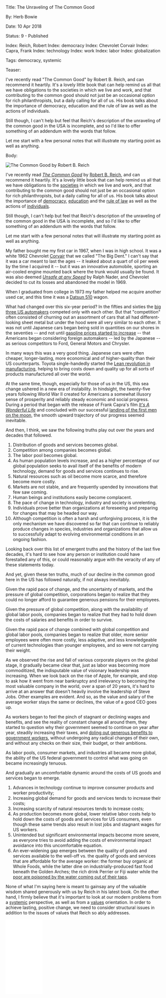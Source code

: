 Title: The Unraveling of The Common Good

By:    Herb Bowie

Date:  10 Apr 2018

Status: 9 - Published

Index: Reich, Robert
Index: democracy
Index: Chevrolet Corvair
Index: Capra, Frank
Index: technology
Index: work
Index: labor
Index: globalization

Tags: democracy, systemic

Teaser:

I've recently read "The Common Good" by Robert B. Reich, and can recommend it heartily. It's a lovely little book that can help remind us all that we have obligations to the societies in which we live and work, and that contributing to the common good should not just be an occasional option for rich philanthropists, but a daily calling for all of us. His book talks about the importance of democracy, education and the rule of law as well as the actions of individuals.

Still though, I can't help but feel that Reich's description of the unraveling of the common good in the USA is incomplete, and so I'd like to offer something of an addendum with the words that follow. 

Let me start with a few personal notes that will illustrate my starting point as well as anything. 

Body:

<p><img src="../../images/the-common-good.jpg" alt="The Common Good by Robert B. Reich" title="The Common Good by Robert B. Reich" /></p>

I've recently read <cite>[The Common Good][tcg]</cite> by [Robert B. Reich][rr], and can recommend it heartily. It's a lovely little book that can help remind us all that we have obligations to the [societies][society] in which we live and work, and that contributing to the common good should not just be an occasional option for rich philanthropists, but a daily calling for all of us. His book talks about the importance of [democracy][], [education][] and the [rule of law][law] as well as the actions of [individuals][].

Still though, I can't help but feel that Reich's description of the unraveling of the common good in the USA is incomplete, and so I'd like to offer something of an addendum with the words that follow. 

Let me start with a few personal notes that will illustrate my starting point as well as anything. 

My father bought me my first car in 1967, when I was in high school. It was a white 1962 Chevrolet [Corvair][] that we called "The Big Dent." I can't say that it was a car meant to last the ages -- it leaked about a quart of oil per week by the time I acquired it -- but it was an innovative automobile, sporting an air-cooled engine mounted back where the trunk would usually be found. It was also deemed <cite>[Unsafe at any Speed][unsafe]</cite> by Ralph Nader, and Chevrolet decided to cut its losses and abandoned the model in 1969. 

When I graduated from college in 1973 my father helped me acquire another used car, and this time it was a [Datsun 510][datsun] wagon. 

What had changed over this six-year period? In the fifties and sixties the [big three US automakers][big3] competed only with each other. But that "competition" often consisted of churning out an assortment of cars that all had different-looking sheet metal but under the hood were all very similar to each other. It was not until Japanese cars began being sold in quantities on our shores in the seventies -- and not until [gasoline prices started to increase][gas] -- that Americans began considering foreign automakers -- led by the Japanese -- as serious competitors to Ford, General Motors and Chrysler. 

In many ways this was a very good thing. Japanese cars were often cheaper, longer-lasting, more economical and of higher-quality than their US counterparts. Toyota single-handedly started the [Lean revolution in manufacturing][lean], helping to bring costs down and quality up for all sorts of products manufactured all over the world. 

At the same time, though, especially for those of us in the US, this sea change ushered in a new era of instability. In hindsight, the twenty-five years following World War II created for Americans a somewhat illusory sense of prosperity and reliably steady economic and social progress. During a period that began with the release of Frank Capra's film <Cite>[It's A Wonderful Life][life]</cite> and concluded with our successful [landing of the first men on the moon][moon], the smooth upward trajectory of our progress seemed inevitable. 

And then, I think, we saw the following truths play out over the years and decades that followed. 

1. Distribution of goods and services becomes global. 
2. Competition among companies becomes global. 
3. The labor pool becomes global. 
4. As human population levels increase, and as a higher percentage of our global population seeks to avail itself of the benefits of modern technology, demand for goods and services continues to rise. 
5. Natural resources such as oil become more scarce, and therefore become more costly. 
6. Markets are not stable, and are frequently upended by innovations that few saw coming. 
7. Human beings and institutions easily become complacent. 
8. The pace of change in technology, industry and society is unrelenting. 
9. Individuals prove better than organizations at foreseeing and preparing for changes that may be headed our way. 
10. Although competition is often a harsh and unforgiving process, it is the only mechanism we have discovered so far that can continue to reliably produce changes in species, industries and organizations that allow us to successfully adapt to evolving environmental conditions in an ongoing fashion. 

Looking back over this list of emergent truths and the history of the last five decades, it's hard to see how any person or institution could have forestalled any of this, or could reasonably argue with the veracity of any of these statements today. 

And yet, given these ten truths, much of our decline in the common good here in the US has followed naturally, if not always inevitably. 

Given the rapid pace of change, and the uncertainty of markets, and the pressure of global competition, corporations began to realize that they could no longer afford to guarantee generous pensions for their employees. 

Given the pressure of global competition, along with the availability of global labor pools, companies began to realize that they had to hold down the costs of salaries and benefits in order to survive. 

Given the rapid pace of change combined with global competition and global labor pools, companies began to realize that older, more senior employees were often more costly, less adaptive, and less knowledgeable of current technologies than younger employees, and so were not carrying their weight. 

As we observed the rise and fall of various corporate players on the global stage, it gradually became clear that, just as labor was becoming more commoditized, the indisputable value of visionary leadership was increasing. When we look back on the rise of Apple, for example, and stop to ask how it went from near bankruptcy and irrelevancy to becoming the most valuable company in the world, over a span of 20 years, it's hard to arrive at an answer that doesn't heavily involve the leadership of Steve Jobs. Other examples are evident. And so, as the value and salary of the average worker stays the same or declines, the value of a good CEO goes up. 

As workers began to feel the pinch of stagnant or declining wages and benefits, and see the reality of constant change all around them, they started to question why their government seemed to continue on year after year, steadily increasing their taxes, and [doling out generous benefits to government workers][gov-pensions], without undergoing any radical changes of their own, and without any checks on their size, their budget, or their ambitions. 

As labor pools, consumer markets, and industries all became more global, the ability of the US federal government to control what was going on became increasingly tenuous. 

And gradually an uncomfortable dynamic around the costs of US goods and services began to emerge. 

1. Advances in technology continue to improve consumer products and worker productivity; 
2. Increasing global demand for goods and services tends to increase their costs; 
3. Increasing scarcity of natural resources tends to increase costs;
4. As production becomes more global, lower relative labor costs help to hold down the costs of goods and services for US consumers, even though these same trends also result in lost jobs and stagnant wages for US workers. 
5. Unintended but significant environmental impacts become more severe, as everyone tries to avoid adding the costs of environmental impact avoidance into this uncomfortable equation. 
6. An ever-widening gap emerges between the quality of goods and services available to the well-off vs. the quality of goods and services that are affordable for the average worker: the former buy organic at Whole Foods, while the latter dine on industrially-produced fast food beneath the Golden Arches; the rich drink Perrier or Fiji water while the [poor are poisoned by the water coming out of their taps][flint]. 

None of what I'm saying here is meant to gainsay any of the valuable wisdom shared generously with us by Reich in his latest book. On the other hand, I firmly believe that it's important to look at our modern problems from a [systemic][] perspective, as well as from a [values][] orientation. In order to achieve lasting, positive change, we need to consider structural issues in addition to the issues of values that Reich so ably addresses. 

<iframe style="width:120px;height:240px;" marginwidth="0" marginheight="0" scrolling="no" frameborder="0" src="//ws-na.amazon-adsystem.com/widgets/q?ServiceVersion=20070822&OneJS=1&Operation=GetAdHtml&MarketPlace=US&source=ss&ref=as_ss_li_til&ad_type=product_link&tracking_id=practopians-20&marketplace=amazon&region=US&placement=052552049X&asins=052552049X&linkId=e5a1f96d7d60f3d8c6bb628f55d2c5bf&show_border=true&link_opens_in_new_window=true"></iframe>

[big3]: https://en.wikipedia.org/wiki/Big_Three_(automobile_manufacturers)

[corvair]: https://en.wikipedia.org/wiki/Chevrolet_Corvair

[datsun]: https://en.wikipedia.org/wiki/Datsun_510

[democracy]: https://www.Practopian.org/tags/democracy.html

[education]: https://www.Practopian.org/tags/education.html

[flint]: https://en.wikipedia.org/wiki/Flint_water_crisis

[gas]: https://www.energy.gov/eere/vehicles/fact-915-march-7-2016-average-historical-annual-gasoline-pump-price-1929-2015

[gov-pensions]: https://www.nytimes.com/2018/04/14/business/pension-finance-oregon.html

[individuals]: https://www.Practopian.org/tags/individuals.html

[law]: https://www.Practopian.org/tags/rule-of-law.html

[lean]: https://en.wikipedia.org/wiki/Lean_manufacturing

[life]: https://en.wikipedia.org/wiki/It%27s_a_Wonderful_Life

[moon]: https://en.wikipedia.org/wiki/Apollo_11

[rr]: http://robertreich.org

[society]: https://www.Practopian.org/tags/society.html

[systemic]: https://www.Practopian.org/tags/systemic.html

[tcg]: https://www.amazon.com/Common-Good-Robert-B-Reich/dp/052552049X/ref=as_li_ss_tl?ie=UTF8&linkCode=ll1&tag=practopians-20&linkId=1a1aecaf91223f29c0cb1bf648fdb0c1

[unsafe]: https://en.wikipedia.org/wiki/Unsafe_at_Any_Speed

[values]: https://www.Practopian.org/core/values.html

